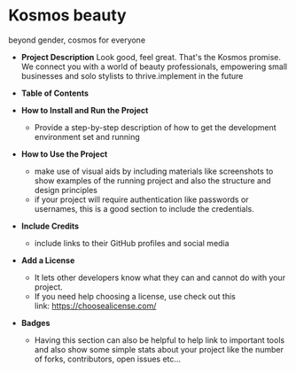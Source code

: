 # Kosmos beauty 

beyond gender, cosmos for everyone 

- **Project Description**
  Look good, feel great. That's the Kosmos promise. We connect you with a world of beauty professionals, empowering small businesses and solo stylists to thrive.implement in the future


- **Table of Contents**


- **How to Install and Run the Project**
    - Provide a step-by-step description of how to get the development environment set and running
- **How to Use the Project**
    - make use of visual aids by including materials like screenshots to show examples of the running project and also the structure and design principles
    - if your project will require authentication like passwords or usernames, this is a good section to include the credentials.
- **Include Credits**
    - include links to their GitHub profiles and social media
- **Add a License**
    - It lets other developers know what they can and cannot do with your project.
    - If you need help choosing a license, use check out this link: https://choosealicense.com/
- **Badges**
    - Having this section can also be helpful to help link to important tools and also show some simple stats about your project like the number of forks, contributors, open issues etc…